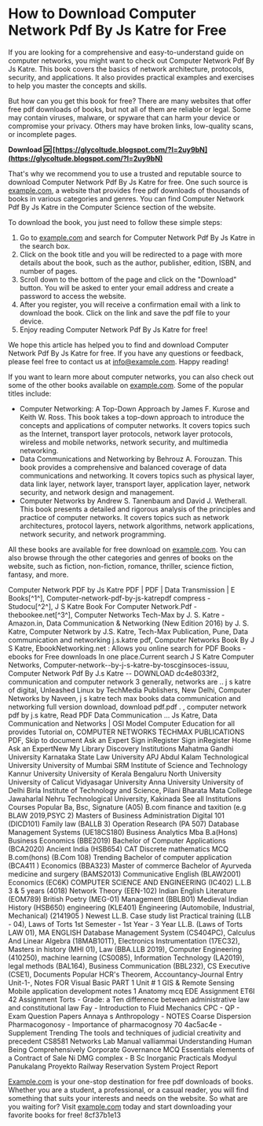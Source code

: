 # How to Download Computer Network Pdf By Js Katre for Free
 
If you are looking for a comprehensive and easy-to-understand guide on computer networks, you might want to check out Computer Network Pdf By Js Katre. This book covers the basics of network architecture, protocols, security, and applications. It also provides practical examples and exercises to help you master the concepts and skills.
 
But how can you get this book for free? There are many websites that offer free pdf downloads of books, but not all of them are reliable or legal. Some may contain viruses, malware, or spyware that can harm your device or compromise your privacy. Others may have broken links, low-quality scans, or incomplete pages.
 
**Download 🆗 [https://glycoltude.blogspot.com/?l=2uy9bN](https://glycoltude.blogspot.com/?l=2uy9bN)**


 
That's why we recommend you to use a trusted and reputable source to download Computer Network Pdf By Js Katre for free. One such source is [example.com](https://www.example.com), a website that provides free pdf downloads of thousands of books in various categories and genres. You can find Computer Network Pdf By Js Katre in the Computer Science section of the website.
 
To download the book, you just need to follow these simple steps:
 
1. Go to [example.com](https://www.example.com) and search for Computer Network Pdf By Js Katre in the search box.
2. Click on the book title and you will be redirected to a page with more details about the book, such as the author, publisher, edition, ISBN, and number of pages.
3. Scroll down to the bottom of the page and click on the "Download" button. You will be asked to enter your email address and create a password to access the website.
4. After you register, you will receive a confirmation email with a link to download the book. Click on the link and save the pdf file to your device.
5. Enjoy reading Computer Network Pdf By Js Katre for free!

We hope this article has helped you to find and download Computer Network Pdf By Js Katre for free. If you have any questions or feedback, please feel free to contact us at [info@example.com](mailto:info@example.com). Happy reading!
  
If you want to learn more about computer networks, you can also check out some of the other books available on [example.com](https://www.example.com). Some of the popular titles include:

- Computer Networking: A Top-Down Approach by James F. Kurose and Keith W. Ross. This book takes a top-down approach to introduce the concepts and applications of computer networks. It covers topics such as the Internet, transport layer protocols, network layer protocols, wireless and mobile networks, network security, and multimedia networking.
- Data Communications and Networking by Behrouz A. Forouzan. This book provides a comprehensive and balanced coverage of data communications and networking. It covers topics such as physical layer, data link layer, network layer, transport layer, application layer, network security, and network design and management.
- Computer Networks by Andrew S. Tanenbaum and David J. Wetherall. This book presents a detailed and rigorous analysis of the principles and practice of computer networks. It covers topics such as network architectures, protocol layers, network algorithms, network applications, network security, and network programming.

All these books are available for free download on [example.com](https://www.example.com). You can also browse through the other categories and genres of books on the website, such as fiction, non-fiction, romance, thriller, science fiction, fantasy, and more.
 
Computer Network PDF by Js Katre PDF | PDF | Data Transmission | E Books[^1^],  Computer-network-pdf-by-js-katrepdf compress - Studocu[^2^],  J S Katre Book For Computer Network.Pdf - thebookee.net[^3^],  Computer Networks Tech-Max by J. S. Katre - Amazon.in,  Data Communication & Networking (New Edition 2016) by J. S. Katre,  Computer Network by J.S. Katre, Tech-Max Publication, Pune,  Data communication and networking j.s.katre pdf,  Computer Networks Book By J S Katre,  EbookNetworking.net : Allows you online search for PDF Books - ebooks for Free downloads In one place.Current search J S Katre Computer Networks,  Computer-network--by-j-s-katre-by-toscginsoces-issuu,  Computer Network Pdf By J.s Katre -- DOWNLOAD dc4e8033f2,  communication and computer network 3 generally, networks are .. j s katre of digital,  Unleashed Linux by TechMedia Publishers, New Delhi,  Computer Networks by Naveen,  j s katre tech max books data communication and networking full version download,  download pdf.pdf . , computer network pdf by j.s katre,  Read PDF Data Communication ... Js Katre,  Data Communication and Networks | OSI Model Computer Education for all provides Tutorial on,  COMPUTER NETWORKS TECHMAX PUBLICATIONS PDF,  Skip to document Ask an Expert Sign inRegister Sign inRegister Home Ask an ExpertNew My Library Discovery Institutions Mahatma Gandhi University Karnataka State Law University APJ Abdul Kalam Technological University University of Mumbai SRM Institute of Science and Technology Kannur University University of Kerala Bengaluru North University University of Calicut Vidyasagar University Anna University University of Delhi Birla Institute of Technology and Science, Pilani Bharata Mata College Jawaharlal Nehru Technological University, Kakinada See all Institutions Courses Popular Ba, Bsc, Signature (A05) B.com finance and taxition (e.g BLAW 2019,PSYC 2) Masters of Business Administration Digital 101 (DICD101) Family law (BALLB 3) Operation Research (PA 507) Database Management Systems (UE18CS180) Business Analytics Mba B.a(Hons) Business Economics (BBE2019) Bachelor of Computer Applications (BCA2020) Ancient India (HSB654) CAT Discrete mathematics MCQ B.com(hons) (B.Com 108) Trending Bachelor of computer application (BCA411 ) Economics (BBA323) Master of commerce Bachelor of Ayurveda medicine and surgery (BAMS2013) Communicative English (BLAW2001) Economics (EC6K) COMPUTER SCIENCE AND ENGINEERING (IC402) L.L.B 3 & 5 years (4018) Network Theory (EEN-102) Indian English Literature (EOM789) British Poetry (MEG-01) Management (BBLB01) Medieval Indian History (HSB650) engineering (KLE401) Engineering (Automobile, Industrial, Mechanical) (2141905 ) Newest LL.B. Case study list Practical training (LLB - 04),  Laws of Torts 1st Semester - 1st Year - 3 Year LL.B. (Laws of Torts LAW 01),  MA ENGLISH Database Management System (CS404PC),  Calculus And Linear Algebra (18MAB101T),  Electronics Instrumentation (17EC32),  Masters in history (MHI 01),  Law (BBA.LLB 2019),  Computer Engineering (410250),  machine learning (CS0085),  Information Technology (LA2019),  legal methods (BAL164),  Business Communication (BBL232),  CS Executive (CSE1),  Documents Popular HCR's Theorem,  Accountancy-Journal Entry Unit-1-,  Notes FOR Visual Basic PART 1 Unit # 1 GIS & Remote Sensing Mobile application development notes 1 Anatomy mcq EDE Assignment ET6I 42 Assignment Torts - Grade: a Ten difference between administrative law and constitutional law Fay - Introduction to Fluid Mechanics CPC - QP - Exam Question Papers Annaya s Anthropology - NOTES Coarse Dispersion Pharmacogonosy - Importance of pharmacognosy 70 4ac5ac4e - Supplement Trending The tools and techniques of judicial creativity and precedent CS8581 Networks Lab Manual valliammai Understanding Human Being Comprehensively Corporate Governance MCQ Essentials elements of a Contract of Sale Ni DMG complex - B Sc Inorganic Practicals Modyul Panukalang Proyekto Railway Reservation System Project Report
 
[Example.com](https://www.example.com) is your one-stop destination for free pdf downloads of books. Whether you are a student, a professional, or a casual reader, you will find something that suits your interests and needs on the website. So what are you waiting for? Visit [example.com](https://www.example.com) today and start downloading your favorite books for free!
 8cf37b1e13
 
